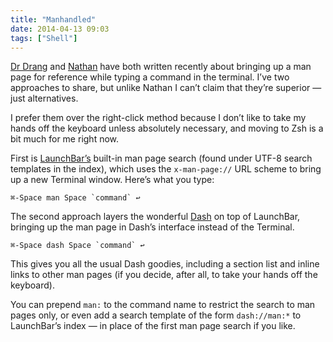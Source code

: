 ```yaml
---
title: "Manhandled"
date: 2014-04-13 09:03
tags: ["Shell"]
---
```


[Dr Drang][] and [Nathan][] have both written recently about bringing up a man page for reference while typing a command in the terminal. I’ve two approaches to share, but unlike Nathan I can’t claim that they’re superior — just alternatives.

[Dr Drang]: http://www.leancrew.com/all-this/2014/04/oh-man/
[Nathan]: http://nathangrigg.net/2014/04/zsh-push-line-or-edit/

I prefer them over the right-click method because I don’t like to take my hands off the keyboard unless absolutely necessary, and moving to Zsh is a bit much for me right now.

First is [LaunchBar’s][lb] built-in man page search (found under UTF-8 search templates in the index), which uses the `x-man-page://` URL scheme to bring up a new Terminal window. Here’s what you type:

[lb]: http://www.obdev.at/products/launchbar/index.html

    ⌘-Space man Space `command` ↩

The second approach layers the wonderful [Dash][] on top of LaunchBar, bringing up the man page in Dash’s interface instead of the Terminal.

[Dash]: http://kapeli.com/dash

    ⌘-Space dash Space `command` ↩

This gives you all the usual Dash goodies, including a section list and inline links to other man pages (if you decide, after all, to take your hands off the keyboard).

You can prepend `man:` to the command name to restrict the search to man pages only, or even add a search template of the form `dash://man:*` to LaunchBar’s index — in place of the first man page search if you like.
